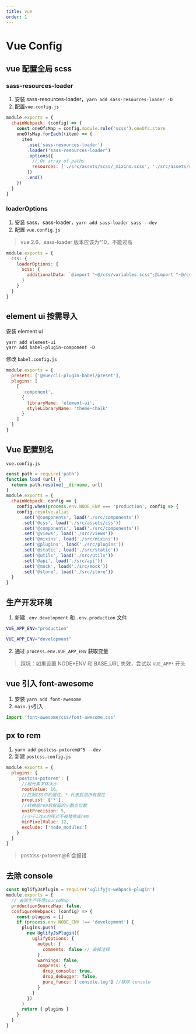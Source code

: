 ```yaml
---
title: vue
order: 1
---
```


# Vue Config

## vue 配置全局 scss

### sass-resources-loader

1. 安装 sass-resources-loader，`yarn add sass-resources-loader -D`
2. 配置`vue.config.js`

```javascript
module.exports = {
  chainWebpack: (config) => {
    const oneOfsMap = config.module.rule('scss').oneOfs.store
    oneOfsMap.forEach((item) => {
      item
        .use('sass-resources-loader')
        .loader('sass-resources-loader')
        .options({
          // Or array of paths
          resources: ['./src/assets/scss/_mixins.scss', './src/assets/scss/_variables.scss']
        })
        .end()
    })
  }
}
```

### loaderOptions

1. 安装 sass，sass-loader，`yarn add sass-loader sass --dev`
2. 配置 `vue.config.js`

> vue 2.6，sass-loader 版本应该为^10，不能过高

```javascript
module.exports = {
  css: {
    loaderOptions: {
      scss: {
        additionalData: `@import "~@/css/variables.scss";@import "~@/css/mixins.scss";`
      }
    }
  }
}
```

## element ui 按需导入

安装 element ui

```shell
yarn add element-ui
yarn add babel-plugin-component -D
```

修改 `babel.config.js`

```javascript
module.exports = {
  presets: ['@vue/cli-plugin-babel/preset'],
  plugins: [
    [
      'component',
      {
        libraryName: 'element-ui',
        styleLibraryName: 'theme-chalk'
      }
    ]
  ]
}
```

## Vue 配置别名

`vue.config.js`

```javascript
const path = require('path')
function load (url) {
  return path.resolve(__dirname, url)
}
module.exports = {
  chainWebpack: config => {
    config.when(process.env.NODE_ENV === 'production', config => {
    config.resolve.alias
      .set('@components', load('./src/components'))
      .set('@css', load('./src/assets/css'))
      .set('@components', load('./src/components'))
      .set('@views', load('./src/views'))
      .set('@mixins', load('./src/mixins'))
      .set('@plugins', load('./src/plugins'))
      .set('@static', load('./src/static'))
      .set('@utils', load('./src/utils'))
      .set('@api', load('./src/api'))
      .set('@mock', load('./src/mock'))
      .set('@store', load('./src/store'))
  }
}
```

## 生产开发环境

1. 新建 `.env.development` 和 `.env.production` 文件

```bash
VUE_APP_ENV="production"
```

```bash
VUE_APP_ENV="development"
```

2. 通过 `process.env.VUE_APP_ENV` 获取变量

> 踩坑：如果设置 NODE*ENV 和 BASE_URL 失效，尝试以 `VUE_APP*` 开头

## vue 引入 font-awesome

1. 安装 `yarn add font-awesome`
2. `main.js`引入

```javascript
import 'font-awesome/css/font-awesome.css'
```

## px to rem

1. `yarn add postcss-pxtorem@^5 --dev`
2. 新建 `postcss.config.js`

```javascript
module.exports = {
  plugins: {
    'postcss-pxtorem': {
      //根元素字体大小
      rootValue: 16,
      //匹配CSS中的属性，* 代表启用所有属性
      propList: ['*'],
      //转换成rem后保留的小数点位数
      unitPrecision: 5,
      //小于12px的样式不被替换成rem
      minPixelValue: 12,
      exclude: ['node_modules']
    }
  }
}
```

> postcss-pxtorem@6 会报错

## 去除 console

```javascript
const UglifyJsPlugin = require('uglifyjs-webpack-plugin')
module.exports = {
  // 去除生产环境sourceMap
  productionSourceMap: false,
  configureWebpack: (config) => {
    const plugins = []
    if (process.env.NODE_ENV !== 'development') {
      plugins.push(
        new UglifyJsPlugin({
          uglifyOptions: {
            output: {
              comments: false // 去掉注释
            },
            warnings: false,
            compress: {
              drop_console: true,
              drop_debugger: false,
              pure_funcs: ['console.log'] //移除 console
            }
          }
        })
      )
      return { plugins }
    }
  }
}
```

##
